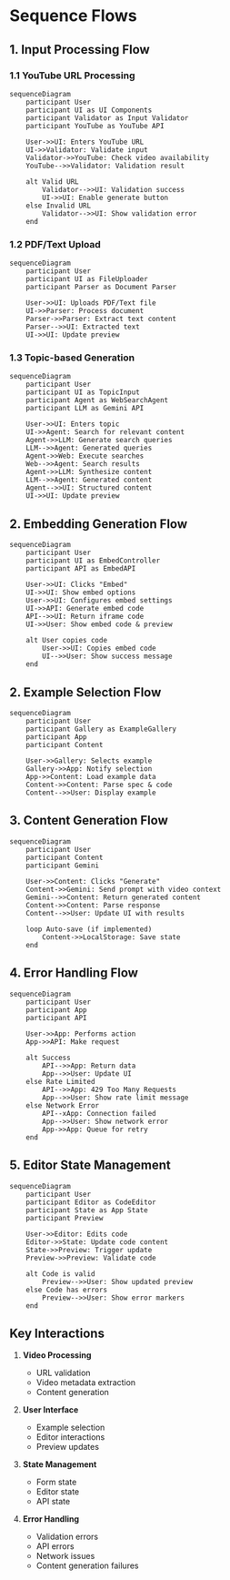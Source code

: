 # Sequence Flows

## 1. Input Processing Flow

### 1.1 YouTube URL Processing
```mermaid
sequenceDiagram
    participant User
    participant UI as UI Components
    participant Validator as Input Validator
    participant YouTube as YouTube API
    
    User->>UI: Enters YouTube URL
    UI->>Validator: Validate input
    Validator->>YouTube: Check video availability
    YouTube-->>Validator: Validation result
    
    alt Valid URL
        Validator-->>UI: Validation success
        UI->>UI: Enable generate button
    else Invalid URL
        Validator-->>UI: Show validation error
    end
```

### 1.2 PDF/Text Upload
```mermaid
sequenceDiagram
    participant User
    participant UI as FileUploader
    participant Parser as Document Parser
    
    User->>UI: Uploads PDF/Text file
    UI->>Parser: Process document
    Parser->>Parser: Extract text content
    Parser-->>UI: Extracted text
    UI->>UI: Update preview
```

### 1.3 Topic-based Generation
```mermaid
sequenceDiagram
    participant User
    participant UI as TopicInput
    participant Agent as WebSearchAgent
    participant LLM as Gemini API
    
    User->>UI: Enters topic
    UI->>Agent: Search for relevant content
    Agent->>LLM: Generate search queries
    LLM-->>Agent: Generated queries
    Agent->>Web: Execute searches
    Web-->>Agent: Search results
    Agent->>LLM: Synthesize content
    LLM-->>Agent: Generated content
    Agent-->>UI: Structured content
    UI->>UI: Update preview
```

## 2. Embedding Generation Flow

```mermaid
sequenceDiagram
    participant User
    participant UI as EmbedController
    participant API as EmbedAPI
    
    User->>UI: Clicks "Embed"
    UI->>UI: Show embed options
    User->>UI: Configures embed settings
    UI->>API: Generate embed code
    API-->>UI: Return iframe code
    UI->>User: Show embed code & preview
    
    alt User copies code
        User->>UI: Copies embed code
        UI-->>User: Show success message
    end
```

## 2. Example Selection Flow

```mermaid
sequenceDiagram
    participant User
    participant Gallery as ExampleGallery
    participant App
    participant Content
    
    User->>Gallery: Selects example
    Gallery->>App: Notify selection
    App->>Content: Load example data
    Content->>Content: Parse spec & code
    Content-->>User: Display example
```

## 3. Content Generation Flow

```mermaid
sequenceDiagram
    participant User
    participant Content
    participant Gemini
    
    User->>Content: Clicks "Generate"
    Content->>Gemini: Send prompt with video context
    Gemini-->>Content: Return generated content
    Content->>Content: Parse response
    Content-->>User: Update UI with results
    
    loop Auto-save (if implemented)
        Content->>LocalStorage: Save state
    end
```

## 4. Error Handling Flow

```mermaid
sequenceDiagram
    participant User
    participant App
    participant API
    
    User->>App: Performs action
    App->>API: Make request
    
    alt Success
        API-->>App: Return data
        App-->>User: Update UI
    else Rate Limited
        API-->>App: 429 Too Many Requests
        App-->>User: Show rate limit message
    else Network Error
        API--xApp: Connection failed
        App-->>User: Show network error
        App->>App: Queue for retry
    end
```

## 5. Editor State Management

```mermaid
sequenceDiagram
    participant User
    participant Editor as CodeEditor
    participant State as App State
    participant Preview
    
    User->>Editor: Edits code
    Editor->>State: Update code content
    State->>Preview: Trigger update
    Preview->>Preview: Validate code
    
    alt Code is valid
        Preview-->>User: Show updated preview
    else Code has errors
        Preview-->>User: Show error markers
    end
```

## Key Interactions

1. **Video Processing**
   - URL validation
   - Video metadata extraction
   - Content generation

2. **User Interface**
   - Example selection
   - Editor interactions
   - Preview updates

3. **State Management**
   - Form state
   - Editor state
   - API state

4. **Error Handling**
   - Validation errors
   - API errors
   - Network issues
   - Content generation failures
